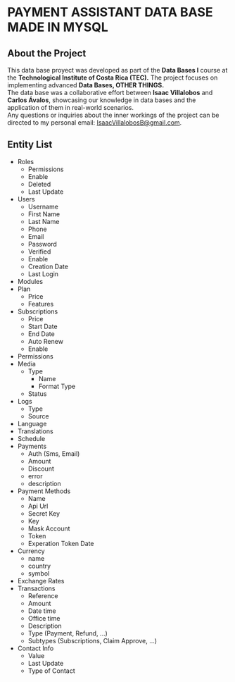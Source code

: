 # PAYMENT ASSISTANT DATA BASE MADE IN MYSQL

## About the Project
This data base proyect was developed as part of the **Data Bases I** course at the **Technological Institute of Costa Rica (TEC).** The project focuses on implementing advanced **Data Bases, OTHER THINGS.**  
The data base was a collaborative effort between **Isaac Villalobos** and **Carlos Ávalos**, showcasing our knowledge in data bases and the application of them in real-world scenarios.  
Any questions or inquiries about the inner workings of the project can be directed to my personal email: IsaacVillalobosB@gmail.com.

## Entity List
- Roles
  - Permissions
  - Enable
  - Deleted
  - Last Update
- Users
  - Username
  - First Name
  - Last Name
  - Phone
  - Email
  - Password
  - Verified
  - Enable
  - Creation Date
  - Last Login
- Modules
- Plan
  - Price
  - Features
- Subscriptions
  - Price
  - Start Date
  - End Date
  - Auto Renew
  - Enable
- Permissions
- Media
  - Type
    - Name
    - Format Type
  - Status
- Logs
  - Type
  - Source
- Language
- Translations
- Schedule
- Payments
  - Auth (Sms, Email)
  - Amount
  - Discount
  - error
  - description
- Payment Methods
  - Name
  - Api Url
  - Secret Key
  - Key
  - Mask Account
  - Token
  - Experation Token Date
- Currency
  - name
  - country
  - symbol
- Exchange Rates
- Transactions
  - Reference
  - Amount
  - Date time
  - Office time
  - Description
  - Type (Payment, Refund, ...)
  - Subtypes (Subscriptions, Claim Approve, ...)
- Contact Info
  - Value
  - Last Update
  - Type of Contact
